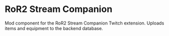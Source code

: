 # RoR2 Stream Companion

Mod component for the RoR2 Stream Companion Twitch extension. Uploads items and equipment to the backend database.
